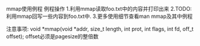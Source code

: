 mmap使用例程
例程操作
1.利用mmap读取foo.txt中的内容并打印出来
2.TODO: 利用mmap回写一些内容到foo.txt中.
3.更多使用细节查看man mmap及其中例程

注意事项:
void *mmap(void *addr, size_t length, int prot, int flags, int fd, off_t offset);
offset必须是pagesize的整倍数


